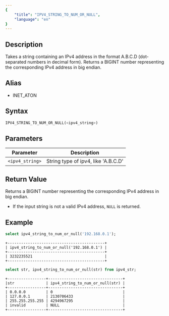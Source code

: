 ```yaml
---
{
    "title": "IPV4_STRING_TO_NUM_OR_NULL",
    "language": "en"
}
---
```


<!-- 
Licensed to the Apache Software Foundation (ASF) under one
or more contributor license agreements.  See the NOTICE file
distributed with this work for additional information
regarding copyright ownership.  The ASF licenses this file
to you under the Apache License, Version 2.0 (the
"License"); you may not use this file except in compliance
with the License.  You may obtain a copy of the License at
  http://www.apache.org/licenses/LICENSE-2.0
Unless required by applicable law or agreed to in writing,
software distributed under the License is distributed on an
"AS IS" BASIS, WITHOUT WARRANTIES OR CONDITIONS OF ANY
KIND, either express or implied.  See the License for the
specific language governing permissions and limitations
under the License.
-->


## Description
Takes a string containing an IPv4 address in the format A.B.C.D (dot-separated numbers in decimal form). Returns a BIGINT number representing the corresponding IPv4 address in big endian.

## Alias
- INET_ATON

## Syntax
```sql
IPV4_STRING_TO_NUM_OR_NULL(<ipv4_string>)
```

## Parameters
| Parameter | Description                                      |
|-----------|--------------------------------------------------|
| `<ipv4_string>`      | String type of ipv4, like 'A.B.C.D'  |

## Return Value
Returns a BIGINT number representing the corresponding IPv4 address in big endian.
- If the input string is not a valid IPv4 address, `NULL` is returned.

## Example
```sql
select ipv4_string_to_num_or_null('192.168.0.1'); 
```
```text
+-------------------------------------------+ 
| ipv4_string_to_num_or_null('192.168.0.1') | 
+-------------------------------------------+ 
| 3232235521                                | 
+-------------------------------------------+ 
```

```sql
select str, ipv4_string_to_num_or_null(str) from ipv4_str; 
```
```text
+-----------------+---------------------------------+ 
|str              | ipv4_string_to_num_or_null(str) | 
+-----------------+---------------------------------+ 
| 0.0.0.0         | 0                               | 
| 127.0.0.1       | 2130706433                      | 
| 255.255.255.255 | 4294967295                      | 
| invalid         | NULL                            | 
+-----------------+---------------------------------+ 
```
